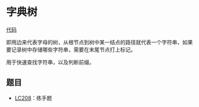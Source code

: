 # 字典树

[代码](trie.go)

即用边来代表字母的树，从根节点到树中某一结点的路径就代表一个字符串，如果要记录树中存储哪些字符串，需要在末尾节点打上标记。

用于快速查找字符串，以及判断前缀。

## 题目

- [LC208](https://leetcode-cn.com/problems/implement-trie-prefix-tree/)：练手题